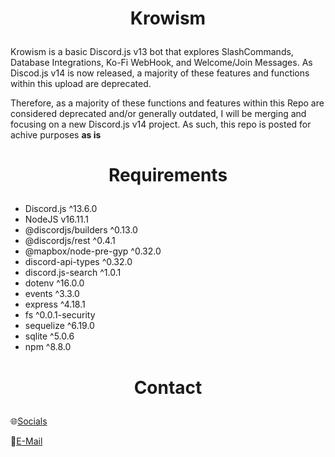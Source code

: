 # <p align="center"> <b>Krowism</b> </p>
Krowism is a basic Discord.js v13 bot that explores SlashCommands, Database Integrations, Ko-Fi WebHook, and Welcome/Join Messages. As Discod.js v14 is now released,
a majority of these features and functions within this upload are deprecated.

Therefore, as a majority of these functions and features within this Repo are considered deprecated and/or generally outdated, I will be merging and focusing on a
new Discord.js v14 project. As such, this repo is posted for achive purposes **as is**

# <p align="center"> <b>Requirements</b> </p>
- Discord.js ^13.6.0
- NodeJS v16.11.1
- @discordjs/builders ^0.13.0
- @discordjs/rest ^0.4.1
- @mapbox/node-pre-gyp ^0.32.0
- discord-api-types ^0.32.0
- discord.js-search ^1.0.1
- dotenv ^16.0.0
- events ^3.3.0
- express ^4.18.1
- fs ^0.0.1-security
- sequelize ^6.19.0
- sqlite ^5.0.6
- npm ^8.8.0

# <p align="center"> <b>Contact</b> </p>
🌐[Socials](https://campsite.bio/krowatic)

📧[E-Mail](mailto:krowatic+github@gmail.com?subject=[GitHub]:%20Krowism%20Source%20Code%20)
